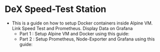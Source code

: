 # DeX Speed-Test Station

* This is a guide on how to setup Docker containers inside Alpine VM. Link Speed Test and Prometheus. Display Data on Grafana
  - Part 1 : Setup Alpine VM and Docker using this guide:
  - Part 2 : Setup Prometheus, Node-Exporter and Grafana using this guide:

